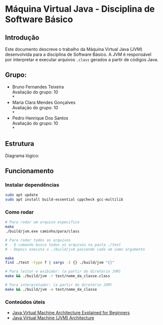 # Máquina Virtual Java - Disciplina de Software Básico

## Introdução

Este documento descreve o trabalho da Máquina Virtual Java (JVM) desenvolvida para a disciplina de Software Básico. A JVM é responsável por interpretar e executar arquivos `.class` gerados a partir de códigos Java.

## Grupo:

- Bruno Fernandes Teixeira  
  Avaliação do grupo: 10  
  * 
- Maria Clara Mendes Gonçalves  
  Avaliação do grupo: 10  
  *
- Pedro Henrique Dos Santos  
  Avaliação do grupo: 10  
  *

## Estrutura

Diagrama lógico:

## Funcionamento

### Instalar dependências

```bash
sudo apt update
sudo apt install build-essential cppcheck gcc-multilib
```

### Como rodar

```bash
# Para rodar um arquivo especifico
make
./build/jvm.exe caminho/para/class

# Para rodar todos os arquivos
# - O comando busca todos os arquivos na pasta ./test
# - Depois executa o ./build/jvm passando cada um como argumento

make
find ./test -type f | xargs -I {} ./build/jvm "{}"

# Para leitor e exibidor: (a partir do diretório JVM)
make && ./build/jvm -r test/nome_da_classe.class

# Para interpretador: (a partir do diretório JVM)
make && ./build/jvm -e test/nome_da_classe

```

### Conteúdos úteis

- [Java Virtual Machine Architecture Explained for Beginners](https://www.youtube.com/watch?v=jnpuRvRdTgI)
- [Java Virtual Machine (JVM) Architecture](https://docs.oracle.com/javase/specs/jvms/se8/html/index.html)

